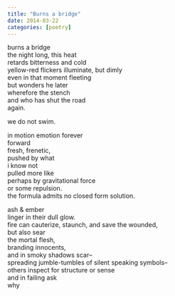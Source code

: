 ```yaml
---
title: "Burns a bridge"
date: 2014-03-22
categories: [poetry]
---
```


burns a bridge</br>
the night long, this heat</br>
retards bitterness and cold</br>
yellow-red flickers illuminate, but dimly</br>
even in that moment fleeting</br>
but wonders he later</br>
wherefore the stench</br>
and who has shut the road</br>
again.

we do not swim.

in motion emotion forever</br>
forward</br>
fresh, frenetic,</br>
pushed by what</br>
i know not</br>
pulled more like</br>
perhaps by gravitational force</br>
or some repulsion.</br>
the formula admits no closed form solution.</br>

ash & ember</br>
linger in their dull glow.</br>
fire can cauterize, staunch, and save the wounded,</br>
but also sear</br>
the mortal flesh,</br>
branding innocents,</br>
and in smoky shadows scar–</br>
spreading jumble-tumbles of silent speaking symbols–</br>
others inspect for structure or sense</br>
and in failing ask</br>
why
